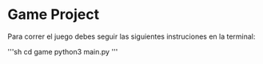 # Game Project
Para correr el juego debes seguir las siguientes instruciones en la terminal:

'''sh
cd game
python3 main.py
'''